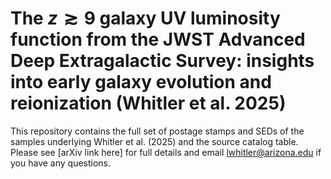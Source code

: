 # The $z \gtrsim 9$ galaxy UV luminosity function from the JWST Advanced Deep Extragalactic Survey: insights into early galaxy evolution and reionization (Whitler et al. 2025)

This repository contains the full set of postage stamps and SEDs of the samples underlying Whitler et al. (2025) and the source catalog table. Please see [arXiv link here] for full details and email lwhitler@arizona.edu if you have any questions.

